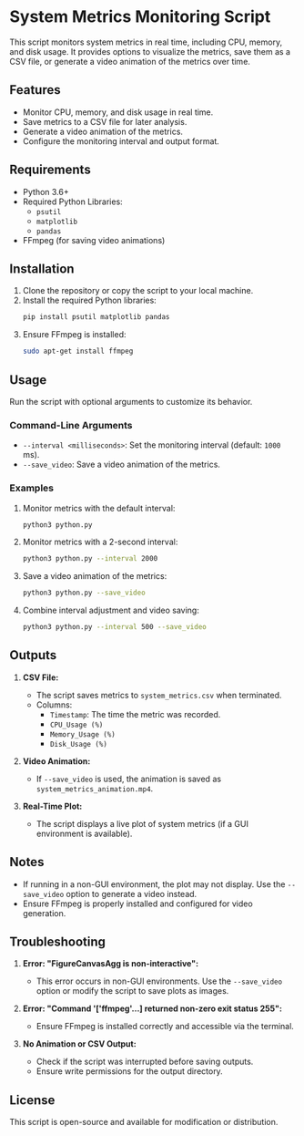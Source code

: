 # System Metrics Monitoring Script

This script monitors system metrics in real time, including CPU, memory, and disk usage. It provides options to visualize the metrics, save them as a CSV file, or generate a video animation of the metrics over time.

## Features
- Monitor CPU, memory, and disk usage in real time.
- Save metrics to a CSV file for later analysis.
- Generate a video animation of the metrics.
- Configure the monitoring interval and output format.

## Requirements
- Python 3.6+
- Required Python Libraries:
  - `psutil`
  - `matplotlib`
  - `pandas`
- FFmpeg (for saving video animations)

## Installation
1. Clone the repository or copy the script to your local machine.
2. Install the required Python libraries:
   ```bash
   pip install psutil matplotlib pandas
   ```
3. Ensure FFmpeg is installed:
   ```bash
   sudo apt-get install ffmpeg
   ```

## Usage
Run the script with optional arguments to customize its behavior.

### Command-Line Arguments
- `--interval <milliseconds>`: Set the monitoring interval (default: `1000` ms).
- `--save_video`: Save a video animation of the metrics.

### Examples
1. Monitor metrics with the default interval:
   ```bash
   python3 python.py
   ```

2. Monitor metrics with a 2-second interval:
   ```bash
   python3 python.py --interval 2000
   ```

3. Save a video animation of the metrics:
   ```bash
   python3 python.py --save_video
   ```

4. Combine interval adjustment and video saving:
   ```bash
   python3 python.py --interval 500 --save_video
   ```

## Outputs
1. **CSV File:**
   - The script saves metrics to `system_metrics.csv` when terminated.
   - Columns:
     - `Timestamp`: The time the metric was recorded.
     - `CPU_Usage (%)`
     - `Memory_Usage (%)`
     - `Disk_Usage (%)`

2. **Video Animation:**
   - If `--save_video` is used, the animation is saved as `system_metrics_animation.mp4`.

3. **Real-Time Plot:**
   - The script displays a live plot of system metrics (if a GUI environment is available).

## Notes
- If running in a non-GUI environment, the plot may not display. Use the `--save_video` option to generate a video instead.
- Ensure FFmpeg is properly installed and configured for video generation.

## Troubleshooting
1. **Error: "FigureCanvasAgg is non-interactive":**
   - This error occurs in non-GUI environments. Use the `--save_video` option or modify the script to save plots as images.

2. **Error: "Command '['ffmpeg'...] returned non-zero exit status 255":**
   - Ensure FFmpeg is installed correctly and accessible via the terminal.

3. **No Animation or CSV Output:**
   - Check if the script was interrupted before saving outputs.
   - Ensure write permissions for the output directory.

## License
This script is open-source and available for modification or distribution.

